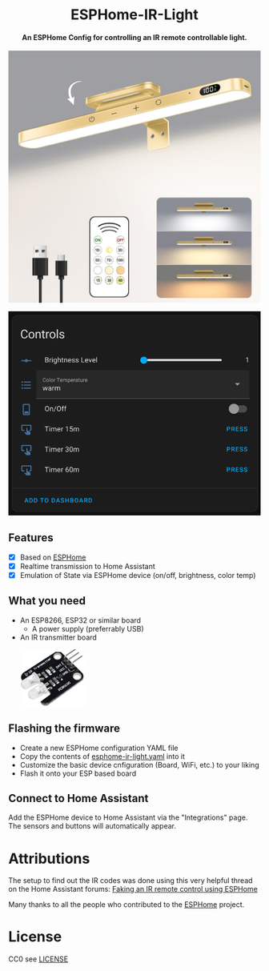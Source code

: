 <h1 align="center">
  ESPHome-IR-Light
</h1>

<h4 align="center">An ESPHome Config for controlling an IR remote controllable light.</h4>

<p align="center"><img src="images/example-product.png" width=512 alt="Example Product"></p>

<p align="center"><img src="images/hass-device-controls.png" width=512 alt="Home Assistant Device controls"></p>

## Features

* [x] Based on [ESPHome][esphome]
* [x] Realtime transmission to Home Assistant
* [x] Emulation of State via ESPHome device (on/off, brightness, color temp)

## What you need

* An ESP8266, ESP32 or similar board
  * A power supply (preferrably USB)
* An IR transmitter board
  <p><img src="images/ir-transmitter-board.png" width=128 alt="IR Transmitter Board"></p>

## Flashing the firmware

* Create a new ESPHome configuration YAML file
* Copy the contents of [esphome-ir-light.yaml](esphome-ir-light.yaml) into it
* Customize the basic device cnfiguration (Board, WiFi, etc.) to your liking
* Flash it onto your ESP based board

## Connect to Home Assistant

Add the ESPHome device to Home Assistant via the "Integrations" page.
The sensors and buttons will automatically appear.

# Attributions

The setup to find out the IR codes was done using this very helpful thread on the Home Assistant forums: [Faking an IR remote control using ESPHome](https://community.home-assistant.io/t/faking-an-ir-remote-control-using-esphome/369071)

Many thanks to all the people who contributed to the [ESPHome][esphome] project.

# License

CC0 see [LICENSE](LICENSE)

[esphome]: https://esphome.io/